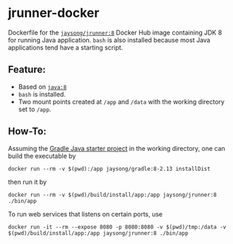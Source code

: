 # jrunner-docker

Dockerfile for the [`jaysong/jrunner:8`](https://hub.docker.com/r/jaysong/jrunner/) Docker
Hub image containing JDK 8 for running Java application.
`bash` is also installed because most Java applications tend have a starting script.

## Feature:

- Based on [`java:8`](https://hub.docker.com/r/library/java/)
- `bash` is installed.
- Two mount points created at `/app` and `/data` with the working directory set to `/app`.

## How-To:
Assuming the [Gradle Java starter project](https://spring.io/guides/gs/gradle/) in the
working directory, one can build the executable by
```
docker run --rm -v $(pwd):/app jaysong/gradle:8-2.13 installDist
```
then run it by
```
docker run --rm -v $(pwd)/build/install/app:/app jaysong/jrunner:8 ./bin/app
```

To run web services that listens on certain ports, use
```
docker run -it --rm --expose 8080 -p 8080:8080 -v $(pwd)/tmp:/data -v $(pwd)/build/install/app:/app jaysong/jrunner:8 ./bin/app
```
